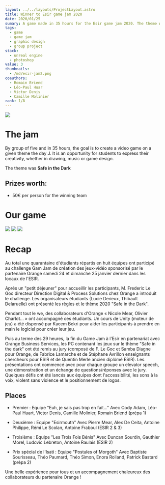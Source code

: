 ```yaml
---
layout: ../../layouts/ProjectLayout.astro
title: Winner to Esir game jam 2020
date: 2020/01/25
sumary: A game made in 35 hours for the Esir game jam 2020. The theme was "Safe in the Dark".
tags: 
  - game
  - game jam
  - graphic design
  - group project
stack:
  - unreal engine
  - photoshop
value: 3
thumbnails: 
  - /md/esir-jam2.png
coauthors:
  - Romain Briend
  - Léo-Paul Huar
  - Victor Denis
  - Camille Molinier
rank: 1/8
---
```


![](/md/esir-jam.jpg)


# The jam

By group of five and in 35 hours, the goal is to create a video game on a given theme the day J. It is an opportunity for students to express their creativity, whether in drawing, music or game design.

The theme was **Safe in the Dark**
## Prizes worth:

- 50€ per person for the winning team

# Our game

![](/md/esir-jam3.png)
![](/md/esir-jam1.png)
![](/md/esir-jam2.png)


# Recap

Au total une quarantaine d'étudiants répartis en huit équipes ont participé au challenge Gam Jam de création des jeux-vidéo sponsorisé par le partenaire Orange samedi 24 et dimanche 25 janvier dernier dans les locaux de l'ESIR.

Après un "petit déjeuner" pour accueillir les participants, M. Frederic Le Goc directeur Direction Digital & Process Solutions chez Orange a introduit le challenge. Les organisateurs étudiants (Lucie Derieux, Thibault Delaruelle) ont présenté les règles et le thème 2020 "Safe in the Dark".

Pendant tout le we, des collaborateurs d'Orange « Nicole Mear, Olivier Charlot… » ont accompagné ces étudiants. Un cours de Unity (moteur de jeu) a été dispensé par Kacem Bekri pour aider les participants à prendre en main le logiciel pour créer leur jeu.

Puis au terme des 29 heures, la fin du Game Jam à l'Esir en partenariat avec Orange Business Services, les PC contenant les jeux sur le thème "Safe in the dark" ont été remis au jury (composé de F. Le Goc et Samba Diagne pour Orange, de Fabrice Lamarche et de Stéphane Avrillon enseignants chercheurs pour ESIR et de Quentin Merle ancien diplômé ESIR). Les présentations ont commencé avec pour chaque groupe un elevator speech, une démonstration et un échange de questions/réponses avec le jury. Quelques défis ont été lancés aux équipes dont l'accessibilité, les sons à la voix, violent sans violence et le positionnement de logos.
## Places

- Premier : Equipe "Euh, je sais pas trop en fait..." Avec Cody Adam, Léo-Paul Huart, Victor Denis, Camille Molinier, Romain Briend (prépa 1)

- Deuxième : Equipe "Esirmouth" Avec Pierre Mear, Alex De Ceita, Antoine Philippe, Rémi Le Scolan, Antoine Fraboul (ESIR 2 & 3)

- Troisième : Equipe "Les Trois Fois Bénis" Avec Duncan Sourdin, Gauthier Morel, Ludovic Lebreton, Antoine Raulais (ESIR 2)

- Prix spécial de l'Isati : Equipe "Postules of Morgoth" Avec Baptiste Sourisseau, Théo Paumard, Théo Simon, Enora Rolland, Patrick Bastard (prépa 2)

Une belle expérience pour tous et un accompagnement chaleureux des collaborateurs du partenaire Orange !